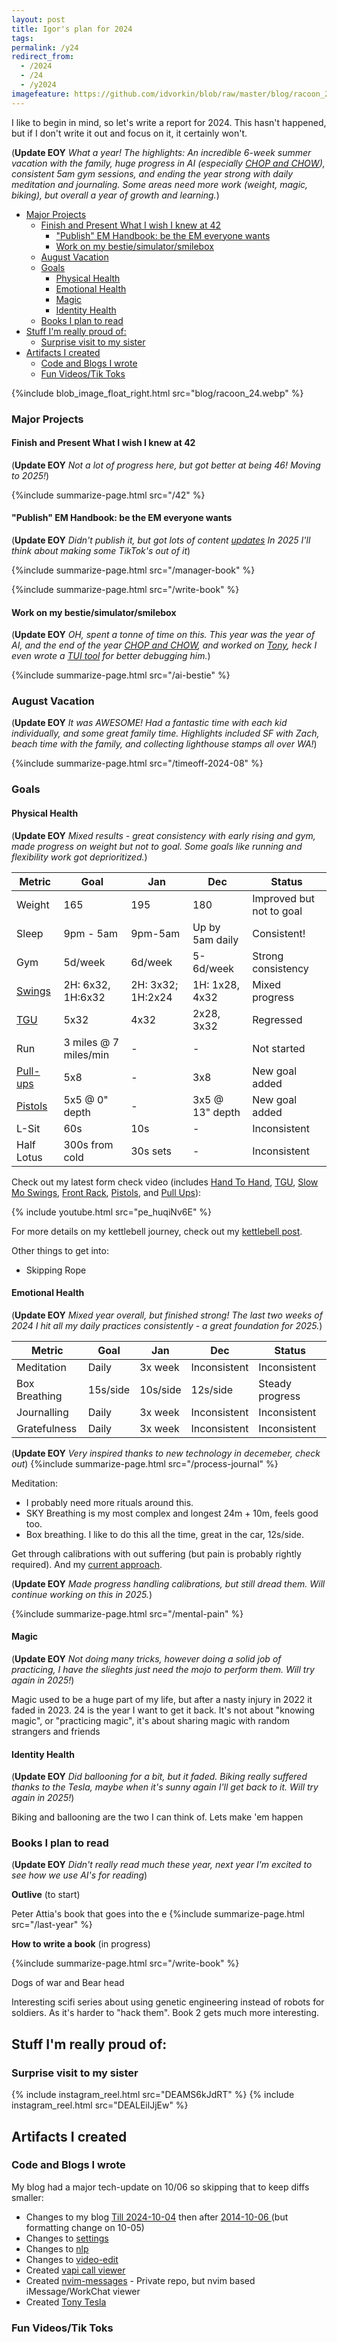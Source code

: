 ```yaml
---
layout: post
title: Igor's plan for 2024
tags:
permalink: /y24
redirect_from:
  - /2024
  - /24
  - /y2024
imagefeature: https://github.com/idvorkin/blob/raw/master/blog/racoon_24.webp
---
```


I like to begin in mind, so let's write a report for 2024. This hasn't happened, but if I don't write it out and focus on it, it certainly won't.

(**Update EOY** _What a year! The highlights: An incredible 6-week summer vacation with the family, huge progress in AI (especially [CHOP and CHOW](/chop)), consistent 5am gym sessions, and ending the year strong with daily meditation and journaling. Some areas need more work (weight, magic, biking), but overall a year of growth and learning._)

<!-- prettier-ignore-start -->
<!-- vim-markdown-toc-start -->

- [Major Projects](#major-projects)
  - [Finish and Present What I wish I knew at 42](#finish-and-present-what-i-wish-i-knew-at-42)
    - ["Publish" EM Handbook: be the EM everyone wants](#publish-em-handbook-be-the-em-everyone-wants)
    - [Work on my bestie/simulator/smilebox](#work-on-my-bestiesimulatorsmilebox)
  - [August Vacation](#august-vacation)
  - [Goals](#goals)
    - [Physical Health](#physical-health)
    - [Emotional Health](#emotional-health)
    - [Magic](#magic)
    - [Identity Health](#identity-health)
  - [Books I plan to read](#books-i-plan-to-read)
- [Stuff I'm really proud of:](#stuff-im-really-proud-of)
  - [Surprise visit to my sister](#surprise-visit-to-my-sister)
- [Artifacts I created](#artifacts-i-created)
  - [Code and Blogs I wrote](#code-and-blogs-i-wrote)
  - [Fun Videos/Tik Toks](#fun-videostik-toks)

<!-- vim-markdown-toc-end -->
<!-- prettier-ignore-end -->

{%include blob_image_float_right.html src="blog/racoon_24.webp" %}

### Major Projects

#### Finish and Present What I wish I knew at 42

(**Update EOY** _Not a lot of progress here, but got better at being 46! Moving to 2025!_)

{%include summarize-page.html src="/42" %}

#### "Publish" EM Handbook: be the EM everyone wants

(**Update EOY** _Didn't publish it, but got lots of content [updates](https://gist.github.com/idvorkin/032c74d8ba41ad1e12b7af9c94b89f57#file-z_gpt-4o-2024-11-20-md) In 2025 I'll think about making some TikTok's out of it_)

{%include summarize-page.html src="/manager-book" %}

{%include summarize-page.html src="/write-book" %}

#### Work on my bestie/simulator/smilebox

(**Update EOY** _OH, spent a tonne of time on this. This year was the year of AI, and the end of the year [CHOP and CHOW](/chop), and worked on [Tony](https://github.com/idvorkin/tony_tesla), heck I even wrote a [TUI tool](https://github.com/idvorkin/vapi-call-viewer) for better debugging him._)

{%include summarize-page.html src="/ai-bestie" %}

### August Vacation

(**Update EOY** _It was AWESOME! Had a fantastic time with each kid individually, and some great family time. Highlights included SF with Zach, beach time with the family, and collecting lighthouse stamps all over WA!_)

{%include summarize-page.html src="/timeoff-2024-08" %}

### Goals

#### Physical Health

(**Update EOY** _Mixed results - great consistency with early rising and gym, made progress on weight but not to goal. Some goals like running and flexibility work got deprioritized._)

| Metric                                                         | Goal                  | Jan               | Dec             | Status                   |
| -------------------------------------------------------------- | --------------------- | ----------------- | --------------- | ------------------------ |
| Weight                                                         | 165                   | 195               | 180             | Improved but not to goal |
| Sleep                                                          | 9pm - 5am             | 9pm-5am           | Up by 5am daily | Consistent!              |
| Gym                                                            | 5d/week               | 6d/week           | 5-6d/week       | Strong consistency       |
| [Swings](https://www.youtube.com/watch?v=pe_huqiNv6E&t=83s)    | 2H: 6x32, 1H:6x32     | 2H: 3x32; 1H:2x24 | 1H: 1x28, 4x32  | Mixed progress           |
| [TGU](https://www.youtube.com/watch?v=pe_huqiNv6E&t=35s)       | 5x32                  | 4x32              | 2x28, 3x32      | Regressed                |
| Run                                                            | 3 miles @ 7 miles/min | -                 | -               | Not started              |
| [Pull-ups](https://www.youtube.com/watch?v=pe_huqiNv6E&t=302s) | 5x8                   | -                 | 3x8             | New goal added           |
| [Pistols](https://www.youtube.com/watch?v=pe_huqiNv6E&t=259s)  | 5x5 @ 0" depth        | -                 | 3x5 @ 13" depth | New goal added           |
| L-Sit                                                          | 60s                   | 10s               | -               | Inconsistent             |
| Half Lotus                                                     | 300s from cold        | 30s sets          | -               | Inconsistent             |

Check out my latest form check video (includes [Hand To Hand](https://www.youtube.com/watch?v=pe_huqiNv6E&t=1s), [TGU](https://www.youtube.com/watch?v=pe_huqiNv6E&t=35s), [Slow Mo Swings](https://www.youtube.com/watch?v=pe_huqiNv6E&t=83s), [Front Rack](https://www.youtube.com/watch?v=pe_huqiNv6E&t=210s), [Pistols](https://www.youtube.com/watch?v=pe_huqiNv6E&t=259s), and [Pull Ups](https://www.youtube.com/watch?v=pe_huqiNv6E&t=302s)):

{% include youtube.html src="pe_huqiNv6E" %}

For more details on my kettlebell journey, check out my [kettlebell post](/kettlebell).

Other things to get into:

- Skipping Rope

#### Emotional Health

(**Update EOY** _Mixed year overall, but finished strong! The last two weeks of 2024 I hit all my daily practices consistently - a great foundation for 2025._)

| Metric        | Goal     | Jan      | Dec          | Status          |
| ------------- | -------- | -------- | ------------ | --------------- |
| Meditation    | Daily    | 3x week  | Inconsistent | Inconsistent    |
| Box Breathing | 15s/side | 10s/side | 12s/side     | Steady progress |
| Journalling   | Daily    | 3x week  | Inconsistent | Inconsistent    |
| Gratefulness  | Daily    | 3x week  | Inconsistent | Inconsistent    |

(**Update EOY** _Very inspired thanks to new technology in decemeber, check out_)
{%include summarize-page.html src="/process-journal" %}

Meditation:

- I probably need more rituals around this.
- SKY Breathing is my most complex and longest 24m + 10m, feels good too.
- Box breathing. I like to do this all the time, great in the car, 12s/side.

Get through calibrations with out suffering (but pain is probably rightly required). And my [current approach](https://idvorkin.azurewebsites.net/manager-book/performance-reveiws-calibrations-psc-olr-connections).

(**Update EOY** _Made progress handling calibrations, but still dread them. Will continue working on this in 2025._)

{%include summarize-page.html src="/mental-pain" %}

#### Magic

(**Update EOY** _Not doing many tricks, however doing a solid job of practicing, I have the slieghts just need the mojo to perform them. Will try again in 2025!_)

Magic used to be a huge part of my life, but after a nasty injury in 2022 it faded in 2023. 24 is the year I want to get it back. It's not about "knowing magic", or "practicing magic", it's about sharing magic with random strangers and friends

#### Identity Health

(**Update EOY** _Did ballooning for a bit, but it faded. Biking really suffered thanks to the Tesla, maybe when it's sunny again I'll get back to it. Will try again in 2025!_)

Biking and ballooning are the two I can think of. Lets make 'em happen

### Books I plan to read

(**Update EOY** _Didn't really read much these year, next year I'm excited to see how we use AI's for reading_)

**Outlive** (to start)

Peter Attia's book that goes into the e
{%include summarize-page.html src="/last-year" %}

**How to write a book** (in progress)

{%include summarize-page.html src="/write-book" %}

Dogs of war and Bear head

Interesting scifi series about using genetic engineering instead of robots for soldiers. As it's harder to "hack them". Book 2 gets much more interesting.

## Stuff I'm really proud of:

### Surprise visit to my sister

{% include instagram_reel.html src="DEAMS6kJdRT" %}
{% include instagram_reel.html src="DEALEilJjEw" %}

## Artifacts I created

### Code and Blogs I wrote

My blog had a major tech-update on 10/06 so skipping that to keep diffs smaller:

- Changes to my blog [Till 2024-10-04](https://gist.github.com/idvorkin/003670452fcc016c007dc65e9c07be2d#_dvim_tipsmd) then after [2014-10-06 ](https://gist.github.com/idvorkin/a5f79099d0fa93499498b6c367185250) (but formatting change on 10-05)
- Changes to [settings](https://gist.github.com/idvorkin/0d3b8319872f5e30449191f03077d8e2)
- Changes to [nlp](https://gist.github.com/idvorkin/d60489bb3708319f6a25f452a7693f65)
- Changes to [video-edit](https://gist.github.com/idvorkin/6febb12d5111c0d1fd1311a95abc1b20)
- Created [vapi call viewer](https://github.com/idvorkin/vapi-call-viewer)
- Created [nvim-messages](https://github.com/idvorkin/nvim-messages) - Private repo, but nvim based iMessage/WorkChat viewer
- Created [Tony Tesla](https://gist.github.com/idvorkin/e2c2bef4676776ba138c13247aebe348)

### Fun Videos/Tik Toks
